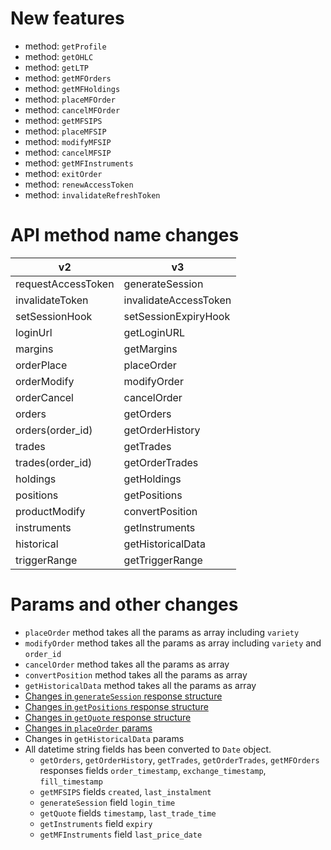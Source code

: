 New features
=============
- method: `getProfile`
- method: `getOHLC`
- method: `getLTP`
- method: `getMFOrders`
- method: `getMFHoldings`
- method: `placeMFOrder`
- method: `cancelMFOrder`
- method: `getMFSIPS`
- method: `placeMFSIP`
- method: `modifyMFSIP`
- method: `cancelMFSIP`
- method: `getMFInstruments`
- method: `exitOrder`
- method: `renewAccessToken`
- method: `invalidateRefreshToken`

API method name changes
=======================

| v2  						| v3 						|
| -------------------------	| -------------------------	|
| requestAccessToken		| generateSession			|
| invalidateToken			| invalidateAccessToken		|
| setSessionHook 			| setSessionExpiryHook		|
| loginUrl					| getLoginURL				|
| margins					| getMargins				|
| orderPlace				| placeOrder				|
| orderModify				| modifyOrder				|
| orderCancel 				| cancelOrder				|
| orders 					| getOrders 				|
| orders(order_id) 			| getOrderHistory			|
| trades 					| getTrades 				|
| trades(order_id) 			| getOrderTrades 			|
| holdings					| getHoldings 				|
| positions					| getPositions 				|
| productModify 			| convertPosition 			|
| instruments				| getInstruments 			|
| historical				| getHistoricalData 		|
| triggerRange 				| getTriggerRange 			|

Params and other changes
========================
- `placeOrder` method takes all the params as array including `variety`
- `modifyOrder` method takes all the params as array including `variety` and `order_id`
- `cancelOrder` method takes all the params as array
- `convertPosition` method takes all the params as array
- `getHistoricalData` method takes all the params as array
- [Changes in `generateSession` response structure](https://kite.trade/docs/connect/v3/user/#response-attributes)
- [Changes in `getPositions` response structure](https://kite.trade/docs/connect/v3/portfolio/#response-attributes_1)
- [Changes in `getQuote` response structure](https://kite.trade/docs/connect/v3/market-quotes/#retrieving-full-market-quotes)
- [Changes in `placeOrder` params](https://kite.trade/docs/connect/v3/orders/#bracket-order-bo-parameters)
- Changes in `getHistoricalData` params
- All datetime string fields has been converted to `Date` object.
	- `getOrders`, `getOrderHistory`, `getTrades`, `getOrderTrades`, `getMFOrders` responses fields `order_timestamp`, `exchange_timestamp`, `fill_timestamp`
	- `getMFSIPS` fields `created`, `last_instalment`
	- `generateSession` field `login_time`
	- `getQuote` fields `timestamp`, `last_trade_time`
	- `getInstruments` field `expiry`
	- `getMFInstruments` field `last_price_date`
